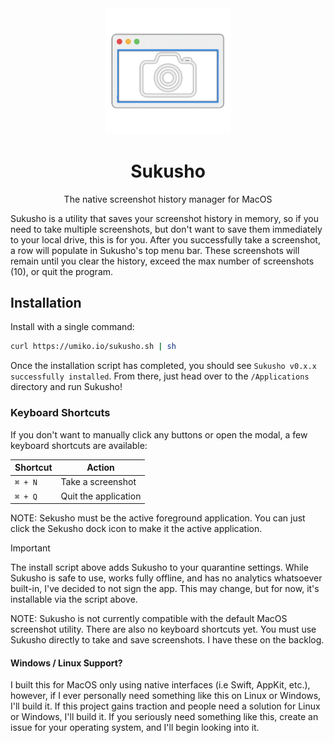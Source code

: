 <div align="center">
  <img width="40%" src="assets/AppIcon.png" />
  <h1>Sukusho</h1>
  <p>The native screenshot history manager for MacOS</p>
</div>


Sukusho is a utility that saves your screenshot history in memory, so if you need to take multiple screenshots, but don't want to save them immediately to your local drive, this is for you. After you successfully take a screenshot, a row will populate in Sukusho's top menu bar. These screenshots will remain until you clear the history, exceed the max number of screenshots (10), or quit the program.

## Installation

Install with a single command:

```bash
curl https://umiko.io/sukusho.sh | sh
```

Once the installation script has completed, you should see `Sukusho v0.x.x successfully installed`. From there, just head over to the `/Applications` directory and run Sukusho!

### Keyboard Shortcuts

If you don't want to manually click any buttons or open the modal, a few keyboard shortcuts are available:

| Shortcut | Action               |
| -------- | -------------------- |
| `⌘ + N`  | Take a screenshot    |
| `⌘ + Q`  | Quit the application |

NOTE: Sekusho must be the active foreground application. You can just click the Sekusho dock icon to make it the active application.

> [!IMPORTANT]
> The install script above adds Sukusho to your quarantine settings.
> While Sukusho is safe to use, works fully offline, and has no analytics whatsoever built-in, I've decided to not sign the app. This may change, but for now, it's installable via the script above.

NOTE: Sukusho is not currently compatible with the default MacOS screenshot utility. There are also no keyboard shortcuts yet. You must use Sukusho directly to take and save screenshots. I have these on the backlog.

#### Windows / Linux Support?
I built this for MacOS only using native interfaces (i.e Swift, AppKit, etc.), however, if I ever personally need something like this on Linux or Windows, I'll build it. If this project gains traction and people need a solution for Linux or Windows, I'll build it. If you seriously need something like this, create an issue for your operating system, and I'll begin looking into it.
